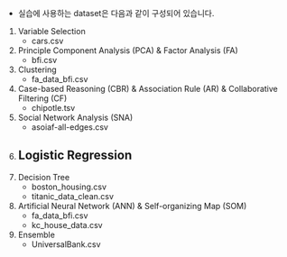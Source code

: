- 실습에 사용하는 dataset은 다음과 같이 구성되어 있습니다.  

1. Variable Selection
    - cars.csv
2. Principle Component Analysis (PCA) & Factor Analysis (FA)
    - bfi.csv
3. Clustering
    - fa_data_bfi.csv
4. Case-based Reasoning (CBR) & Association Rule (AR) & Collaborative Filtering (CF)  
    - chipotle.tsv
5. Social Network Analysis (SNA)
    - asoiaf-all-edges.csv
6. Logistic Regression
    - 
7. Decision Tree
    - boston_housing.csv
    - titanic_data_clean.csv
8. Artificial Neural Network (ANN) & Self-organizing Map (SOM)
    - fa_data_bfi.csv
    - kc_house_data.csv
9. Ensemble
    - UniversalBank.csv
